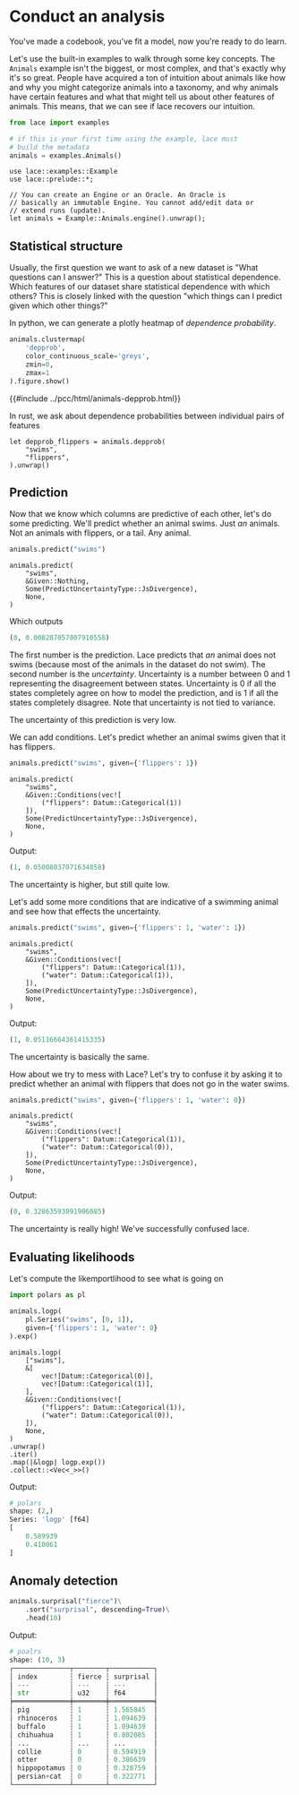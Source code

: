 # Conduct an analysis

You've made a codebook, you've fit a model, now you're ready to do learn.


Let's use the built-in examples to walk through some key concepts. The
`Animals` example isn't the biggest, or most complex, and that's exactly why
it's so great. People have acquired a ton of intuition about animals like how
and why you might categorize animals into a taxonomy, and why animals have
certain features and what that might tell us about other features of animals.
This means, that we can see if lace recovers our intuition.

<div class=tabbed-blocks>

```python
from lace import examples

# if this is your first time using the example, lace must
# build the metadata
animals = examples.Animals()
```

```rust,noplayground
use lace::examples::Example
use lace::prelude::*;

// You can create an Engine or an Oracle. An Oracle is
// basically an immutable Engine. You cannot add/edit data or
// extend runs (update).
let animals = Example::Animals.engine().unwrap();
```
</div>

## Statistical structure

Usually, the first question we want to ask of a new dataset is "What questions
can I answer?" This is a question about statistical dependence. Which features
of our dataset share statistical dependence with which others? This is closely
linked with the question "which things can I predict given which other things?"


In python, we can generate a plotly heatmap of *dependence probability*.

<div class=tabbed-blocks>

```python
animals.clustermap(
    'depprob',
    color_continuous_scale='greys',
    zmin=0,
    zmax=1
).figure.show()
```
</div>

{{#include ../pcc/html/animals-depprob.html}}

In rust, we ask about dependence probabilities between individual pairs of
features

<div class=tabbed-blocks>

```rust,noplayground
let depprob_flippers = animals.depprob(
    "swims",
    "flippers",
).unwrap()
```
</div>

## Prediction

Now that we know which columns are predictive of each other, let's do some
predicting. We'll predict whether an animal swims. Just *an* animals. Not an
animals with flippers, or a tail. Any animal.

<div class=tabbed-blocks>

```python
animals.predict("swims")
```

```rust,noplayground
animals.predict(
    "swims",
    &Given::Nothing,
    Some(PredictUncertaintyType::JsDivergence),
    None,
)
```

</div>

Which outputs

```python
(0, 0.008287057807910558)
```

The first number is the prediction. Lace predicts that *an* animal does not
swims (because most of the animals in the dataset do not swim). The second
number is the *uncertainty*. Uncertainty is a number between 0 and 1
representing the disagreement between states. Uncertainty is 0 if all the
states completely agree on how to model the prediction, and is 1 if all the
states completely disagree. Note that uncertainty is not tied to variance.

The uncertainty of this prediction is very low.

We can add conditions. Let's predict whether an animal swims given that it has
flippers.

<div class=tabbed-blocks>

```python
animals.predict("swims", given={'flippers': 1})
```

```rust,noplayground
animals.predict(
    "swims",
    &Given::Conditions(vec![
        ("flippers": Datum::Categorical(1))
    ]),
    Some(PredictUncertaintyType::JsDivergence),
    None,
)
```
</div>

Output:

```python
(1, 0.05008037071634858)
```

The uncertainty is higher, but still quite low.

Let's add some more conditions that are indicative of a swimming animal and see
how that effects the uncertainty.

<div class=tabbed-blocks>

```python
animals.predict("swims", given={'flippers': 1, 'water': 1})
```

```rust,noplayground
animals.predict(
    "swims",
    &Given::Conditions(vec![
        ("flippers": Datum::Categorical(1)),
        ("water": Datum::Categorical(1)),
    ]),
    Some(PredictUncertaintyType::JsDivergence),
    None,
)
```
</div>

Output:

```python
(1, 0.05116664361415335)
```

The uncertainty is basically the same.

How about we try to mess with Lace? Let's try to confuse it by asking it to
predict whether an animal with flippers that does not go in the water swims.

<div class=tabbed-blocks>

```python
animals.predict("swims", given={'flippers': 1, 'water': 0})
```

```rust,noplayground
animals.predict(
    "swims",
    &Given::Conditions(vec![
        ("flippers": Datum::Categorical(1)),
        ("water": Datum::Categorical(0)),
    ]),
    Some(PredictUncertaintyType::JsDivergence),
    None,
)
```
</div>

Output:

```python
(0, 0.32863593091906085)
```

The uncertainty is really high! We've successfully confused lace.

## Evaluating likelihoods

Let's compute the likemportlihood to see what is going on

<div class=tabbed-blocks>

```python
import polars as pl

animals.logp(
    pl.Series("swims", [0, 1]),
    given={'flippers': 1, 'water': 0}
).exp()
```

```rust,noplayground
animals.logp(
    ["swims"],
    &[
        vec![Datum::Categorical(0)],
        vec![Datum::Categorical(1)],
    ],
    &Given::Conditions(vec![
        ("flippers": Datum::Categorical(1)),
        ("water": Datum::Categorical(0)),
    ]),
    None,
)
.unwrap()
.iter()
.map(|&logp| logp.exp())
.collect::<Vec<_>>()
```
</div>

Output:

```python
# polars
shape: (2,)
Series: 'logp' [f64]
[
	0.589939
	0.410061
]
```

## Anomaly detection

<div class=tabbed-blocks>

```python
animals.surprisal("fierce")\
    .sort("surprisal", descending=True)\
    .head(10)
```
</div>

Output:

```python
# poalrs
shape: (10, 3)
┌──────────────┬────────┬───────────┐
│ index        ┆ fierce ┆ surprisal │
│ ---          ┆ ---    ┆ ---       │
│ str          ┆ u32    ┆ f64       │
╞══════════════╪════════╪═══════════╡
│ pig          ┆ 1      ┆ 1.565845  │
│ rhinoceros   ┆ 1      ┆ 1.094639  │
│ buffalo      ┆ 1      ┆ 1.094639  │
│ chihuahua    ┆ 1      ┆ 0.802085  │
│ ...          ┆ ...    ┆ ...       │
│ collie       ┆ 0      ┆ 0.594919  │
│ otter        ┆ 0      ┆ 0.386639  │
│ hippopotamus ┆ 0      ┆ 0.328759  │
│ persian+cat  ┆ 0      ┆ 0.322771  │
└──────────────┴────────┴───────────┘
```
